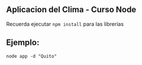 ## Aplicacion del Clima - Curso Node

Recuerda  ejecutar ```npm install``` para las librerías

## Ejemplo:

```node app -d "Quito"```